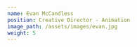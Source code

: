 ```yaml
---
name: Evan McCandless
position: Creative Director - Animation
image_path: /assets/images/evan.jpg
weight: 5
---
```




